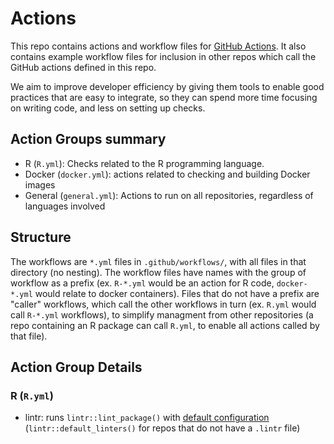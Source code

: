 # Actions

This repo contains actions and workflow files for [GitHub Actions](https://github.com/features/actions).
It also contains example workflow files for inclusion in other repos which call the GitHub actions defined in this repo.

We aim to improve developer efficiency by giving them tools to enable good practices that are easy to integrate, so they can spend more time focusing on writing code, and less on setting up checks.

## Action Groups summary

* R (`R.yml`): Checks related to the R programming language.
* Docker (`docker.yml`): actions related to checking and building Docker images
* General (`general.yml`): Actions to run on all repositories, regardless of languages involved

## Structure

The workflows are `*.yml` files in `.github/workflows/`, with all files in that directory (no nesting).
The workflow files have names with the group of workflow as a prefix (ex. `R-*.yml` would be an action for R code, `docker-*.yml` would relate to docker containers).
Files that do not have a prefix are "caller" workflows, which call the other workflows in turn (ex. `R.yml` would call `R-*.yml` workflows), to simplify managment from other repositories (a repo containing an R package can call `R.yml`, to enable all actions called by that file).

## Action Group Details

### R (`R.yml`)

* lintr: runs `lintr::lint_package()` with [default configuration](https://lintr.r-lib.org/articles/lintr.html#configuring-linters) (`lintr::default_linters()` for repos that do not have a `.lintr` file)
